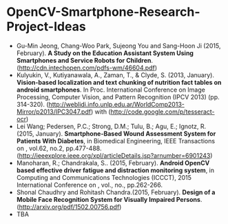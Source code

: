 # OpenCV-Smartphone-Research-Project-Ideas

* Gu-Min Jeong, Chang-Woo Park, Sujeong You and Sang-Hoon Ji (2015, February). **A Study on the Education Assistant System Using Smartphones and Service Robots for Children**. (http://cdn.intechopen.com/pdfs-wm/46604.pdf)
* Kulyukin, V., Kutiyanawala, A., Zaman, T., & Clyde, S. (2013, January). **Vision-based localization and text chunking of nutrition fact tables on android smartphones**. In Proc. International Conference on Image Processing, Computer Vision, and Pattern Recognition (IPCV 2013) (pp. 314-320). (http://weblidi.info.unlp.edu.ar/WorldComp2013-Mirror/p2013/IPC3047.pdf) with (http://code.google.com/p/tesseract-ocr) 
* Lei Wang; Pedersen, P.C.; Strong, D.M.; Tulu, B.; Agu, E.; Ignotz, R. (2015, January). **Smartphone-Based Wound Assessment System for Patients With Diabetes**, in Biomedical Engineering, IEEE Transactions on , vol.62, no.2, pp.477-488. (http://ieeexplore.ieee.org/xpl/articleDetails.jsp?arnumber=6901243)
* Manoharan, R.; Chandrakala, S.. (2015, February). **Android OpenCV based effective driver fatigue and distraction monitoring system**, in Computing and Communications Technologies (ICCCT), 2015 International Conference on , vol., no., pp.262-266.
* Shonal Chaudhry and Rohitash Chandra.(2015, February). **Design of a Mobile Face Recognition System for Visually Impaired Persons**. (http://arxiv.org/pdf/1502.00756.pdf)
* TBA
